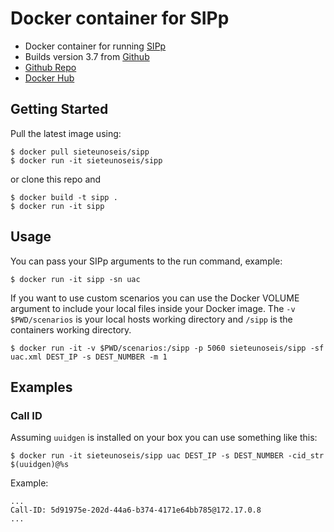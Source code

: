 # Docker container for SIPp

- Docker container for running [SIPp](http://sipp.sourceforge.net/index.html)
- Builds version 3.7 from [Github ](https://github.com/SIPp)
- [Github Repo](https://github.com/sieteunoseis/sipp)
- [Docker Hub](https://hub.docker.com/r/sieteunoseis/sipp/)

## Getting Started

Pull the latest image using:

```
$ docker pull sieteunoseis/sipp
$ docker run -it sieteunoseis/sipp
```

or clone this repo and

```
$ docker build -t sipp .
$ docker run -it sipp
```

## Usage

You can pass your SIPp arguments to the run command, example:

```
$ docker run -it sipp -sn uac
```

If you want to use custom scenarios you can use the Docker VOLUME argument to include your local files inside your Docker image.  The `-v $PWD/scenarios` is your local hosts working directory and `/sipp` is the containers working directory.

```
$ docker run -it -v $PWD/scenarios:/sipp -p 5060 sieteunoseis/sipp -sf uac.xml DEST_IP -s DEST_NUMBER -m 1
```
## Examples

### Call ID

Assuming ```uuidgen``` is installed on your box you can use something like this:

```
$ docker run -it sieteunoseis/sipp uac DEST_IP -s DEST_NUMBER -cid_str $(uuidgen)@%s
```
Example:

```
...
Call-ID: 5d91975e-202d-44a6-b374-4171e64bb785@172.17.0.8
...
```
